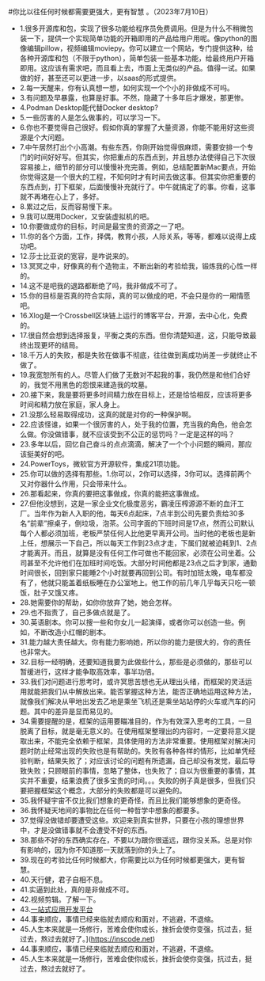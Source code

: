 #你比以往任何时候都需要更强大，更有智慧 。（2023年7月10日） 

- 1.很多开源库和包，实现了很多功能给程序员免费调用。但是为什么不稍微包装一下，提供一个实现简单功能的开箱即用的产品给用户用呢。像python的图像编辑pillow，视频编辑moviepy。你可以建立一个网站，专门提供这种，给各种开源库和包（不限于python），简单包装一些基本功能，给最终用户开箱即用。这应该有需求吧，而且看上去，市面上无类似的产品。值得一试。如果做的好，甚至还可以更进一步，以saas的形式提供。
- 2.每一天醒来，你有认真想一想，如何实现一个个小的非做成不可吗。
- 3.有问题及早暴露，也算是好事。不然，隐藏了十多年后才爆发，那更惨。
- 4.Podman Desktop能代替Docker desktop?
- 5.一些厉害的人是怎么做事的，可以学习一下。
- 6.你也不要觉得自己很好。假如你真的掌握了大量资源，你能不能用好这些资源是个大问题。
- 7.中午居然打出个小高潮。有些东西，你刚开始觉得很麻烦，需要安排一个专门的时间好好写。但其实，你把重点的东西点到，并且想办法使得自己下次很容易接上，细节的部分可以慢慢补充完善。例如，总结配置新Mac要点，开始你觉得这是一个很大的工程，不知何时才有时间去做这事。但其实你把重要的东西点到，打下框架，后面慢慢补充就行了。中午就搞定了的事。你看，这事就不再堵在心上了，多好。
- 8.累过之后，反而容易慢下来。
- 9.我可以既用Docker，又安装虚拟机的吧。
- 10.你要做成你的目标，时间是最宝贵的资源之一了吧。
- 11.你的各个方面，工作，择偶，教育小孩，人际关系，等等，都难以说得上成功吧。
- 12.莎士比亚说的宽容，是咋说来的。
- 13.冥冥之中，好像真的有个造物主，不断出新的考验给我，锻炼我的心性一样的。
- 14.这不是吧我的退路都断绝了吗，我非做成不可了。
- 15.你的目标是否真的符合实际，真的可以做成的吧，不会只是你的一厢情愿吧。
- 16.Xlog是一个Crossbell区块链上运行的博客平台，开源，去中心化，免费的。
- 17.很自然会想到选择报复，平衡之类的东西。但你清楚知道，这，只能导致最终出现更坏的结局。
- 18.千万人的失败，都是失败在做事不彻底，往往做到离成功尚差一步就终止不做了。
- 19.我宽恕所有的人。尽管人们做了无数对不起我的事，我仍然是和他们合好的，我觉不用黑色的怨恨来建造我的坟墓。
- 20.接下来，我是要将更多时间精力放在目标上，还是恰恰相反，应该将更多时间和精力放在家庭，家人身上。
- 21.没那么轻易取得成功，这真的就是对你的一种保护啊。
- 22.应该怪谁，如果一个很厉害的人，处于我的位置，充当我的角色，他会怎么做。你没做错事，就不应该受到不公正的惩罚吗？一定是这样的吗？
- 23.多年以后，回忆自己奋斗的点点滴滴，解决了一个个小问题的瞬间，那应该挺美好的吧。
- 24.PowerToys，微软官方开源软件，集成21项功能。
- 25.你可以做的选择有那些。1.你可以，2你可以选择，3你可以。选择前两个又对你器什么作用，只会带来什么。
- 26.那看起来，你真的要把这事做成，你真的能把这事做成。
- 27.但他没想到，这是一家企业文化极度恶劣，霸凌压榨源源不断的血汗工厂。当年作为新人入职的他，每天6点起床，7点半到公司先要负责给30多名“前辈”擦桌子，倒垃圾，泡茶。公司字面的下班时间是17点，然而公司默认每个人都必须加班，老板严禁任何人比他更早离开公司。当时他的老板也是新上任，想展示一下自己，所以每天工作到23点才走，下属们就被迫耗到1、2点才能离开。而且，就算是没有任何工作可做也不能回家，必须在公司坐着。公司甚至不允许他们在加班时间吃饭。大部分时间他都是23点之后才到家，通勤时间很长，回到家只能睡2个小时就要再回到公司。有时加班太晚，电车都没有了，他就只能盖着纸板睡在办公室地上。他工作的前几年几乎每天只吃一顿饭，肚子又饿又疼。
- 28.她需要你的帮助，如你你放弃了她，她会怎样。
- 29.也不指责了，自己多做点就是了。
- 30.英语剧本。你可以搜一些和你女儿一起演绎，或者你可以创造一些。例如，不断改造小红帽的剧本。
- 31.能力越大责任越大。你有能力影响她，所以你的能力是很大的，你的责任也非常大。
- 32.目标一经明确，还要知道我要为此做些什么，那些是必须做的，那些可以暂缓进行，这样才能争取高效率，事半功倍。
- 33.我们对问题进行思考时，或许冥思苦想也无从理出头绪，而框架的灵活运用就能把我们从中解放出来。能否掌握这种方法，能否正确地运用这种方法，就像我们解决从甲地出发去乙地是乘坐飞机还是乘坐站站停的火车或汽车的问题。其中的差异是显而易见的。
- 34.需要提醒的是，框架的运用要瞄准目的，作为有效深入思考的工具，一旦脱离了目标，就是毫无意义的。在使用框架整理出的内容时，一定要将意义提取出来，不能完全依赖于框架，具体使用的方法非常重要。使用框架对解决问题时防止经常出现的失败也是有帮助的。失败有各种各样的情形，比如单凭经验判断，结果失败了；对应该讨论的问题有所遗漏，自己却没有发觉，最后导致失败；只顾眼前的事情，忽略了整体，也失败了；自以为很重要的事情，其实并不重要，结果浪费了很多宝贵的时间。。。失败的例子真是很多，但我们只要把握框架这个概念，大部分的失败都是可以避免的。
- 35.我怀疑宇宙不仅比我们想象的更奇怪，而且比我们能够想象的更奇怪。
- 36.我怀疑天地间的事物比在任何一种哲学中想象的都要多。
- 37.觉得没做错却要遭受这些。欢迎来到真实世界，只要在小孩的理想世界中，才是没做错事就不会遭受不好的东西。
- 38.那些不好的东西确实存在，不要以为跟你很遥远，跟你没关系。总是对你有影响的，因为你不知道那一天就落到你的头上了。
- 39.现在的考验比任何时候都大，你需要比以为任何时候都更强大，更有智慧。
- 40.天行健，君子自相不息。
- 41.实逼到此处，真的是非做成不可。 
- 42.视频剪辑。了解一下。
- 43.[一站式应用开发平台](https://inscode.net)
- 44.事来顺应，事情已经来临就去顺应和面对，不逃避，不退缩。
- 45.人生本来就是一场修行，苦难会使你成长，挫折会使你变强，抗过去，挺过去，熬过去就好了。](https://inscode.net)
- 44.事来顺应，事情已经来临就去顺应和面对，不逃避，不退缩。
- 45.人生本来就是一场修行，苦难会使你成长，挫折会使你变强，抗过去，挺过去，熬过去就好了。
